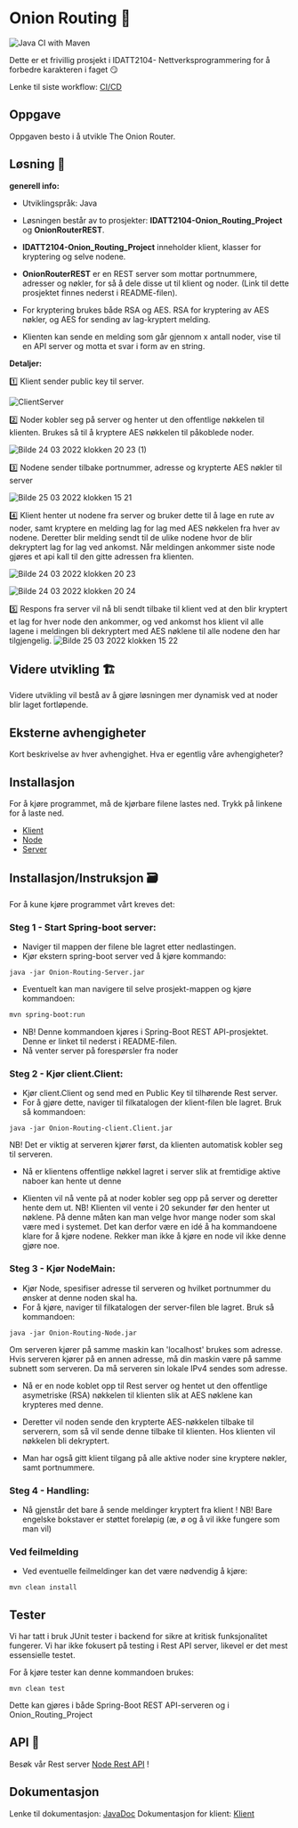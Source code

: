 # Onion Routing 🧅
![Java CI with Maven](https://github.com/Magnus-Farstad/IDATT2104-Onion_Routing_Project/actions/workflows/maven.yml/badge.svg)


 Dette er et frivillig prosjekt i IDATT2104- Nettverksprogrammering for å forbedre karakteren i faget 😏
 
 Lenke til siste workflow: [CI/CD](https://github.com/Magnus-Farstad/IDATT2104-Onion_Routing_Project/actions)

## Oppgave

Oppgaven besto i å utvikle The Onion Router. 


## Løsning 📝

**generell info:**
- Utviklingspråk: Java

- Løsningen består av to prosjekter: **IDATT2104-Onion_Routing_Project** og **OnionRouterREST**.

- **IDATT2104-Onion_Routing_Project** inneholder klient, klasser for kryptering og selve nodene.

- **OnionRouterREST** er en REST server som mottar portnummere, adresser og nøkler, for så å dele disse ut til klient og noder. 
(Link til dette prosjektet finnes nederst i README-filen).

- For kryptering brukes både RSA og AES. RSA for kryptering av AES nøkler, og AES for sending av lag-kryptert melding. 

- Klienten kan sende en melding som går gjennom x antall noder, vise til en API server og motta et svar i form av en string.


**Detaljer:**

:one: Klient sender public key til server.

![ClientServer](https://user-images.githubusercontent.com/91839835/159998190-876df2a6-5d57-4ceb-b692-ab5f29570db1.jpg)


:two: Noder kobler seg på server og henter ut den offentlige nøkkelen til klienten. Brukes så til å kryptere AES nøkkelen til påkoblede noder.

![Bilde 24 03 2022 klokken 20 23 (1)](https://user-images.githubusercontent.com/91839835/159998612-c936e193-3ed4-455b-bc5e-a168c6629dfb.jpg)


:three: Nodene sender tilbake portnummer, adresse og krypterte AES nøkler til server 

![Bilde 25 03 2022 klokken 15 21](https://user-images.githubusercontent.com/91839835/160139091-17f29fee-6039-40f2-b1f6-d709ed3967de.jpg)

:four: Klient henter ut nodene fra server og bruker dette til å lage en rute av noder, samt kryptere en melding lag for lag med AES nøkkelen fra hver av nodene. Deretter blir melding sendt til de ulike nodene hvor de blir dekryptert lag for lag ved ankomst. Når meldingen ankommer siste node gjøres et api kall til den gitte adressen fra klienten.

![Bilde 24 03 2022 klokken 20 23](https://user-images.githubusercontent.com/91839835/159998647-b62e589f-767e-4653-a049-3780b524a5f1.jpg)

![Bilde 24 03 2022 klokken 20 24](https://user-images.githubusercontent.com/91839835/159998678-b71acf52-e792-4982-88c5-76366a14ea99.jpg)

:five: Respons fra server vil nå bli sendt tilbake til klient ved at den blir kryptert et lag for hver node den ankommer, og ved ankomst hos klient vil alle lagene i meldingen bli dekryptert med AES nøklene til alle nodene den har tilgjengelig.
![Bilde 25 03 2022 klokken 15 22](https://user-images.githubusercontent.com/91839835/160139963-71ccad6c-6558-41af-b3ef-0b7b74164199.jpg)



## Videre utvikling 🏗️

Videre utvikling vil bestå av å gjøre løsningen mer dynamisk ved at noder blir laget fortløpende.


## Eksterne avhengigheter

Kort beskrivelse av hver avhengighet. Hva er egentlig våre avhengigheter?


## Installasjon

For å kjøre programmet, må de kjørbare filene lastes ned.
Trykk på linkene for å laste ned.

- [Klient](https://github.com/Magnus-Farstad/IDATT2104-Onion_Routing_Project/releases/download/v1.0.0/Onion-Routing-Client.jar)
- [Node](https://github.com/Magnus-Farstad/IDATT2104-Onion_Routing_Project/releases/download/v1.0.0/Onion-Routing-Node.jar)
- [Server](https://github.com/Magnus-Farstad/IDATT2104-Onion_Routing_Project/releases/download/v1.0.0/Onion-Routing-Server.jar)

## Installasjon/Instruksjon 🗃️

For å kune kjøre programmet vårt kreves det:

### Steg 1 - Start Spring-boot server:

- Naviger til mappen der filene ble lagret etter nedlastingen.
- Kjør ekstern spring-boot server ved å kjøre kommando:
```
java -jar Onion-Routing-Server.jar
```
- Eventuelt kan man navigere til selve prosjekt-mappen og kjøre kommandoen:

```bash
mvn spring-boot:run 
```
- NB! Denne kommandoen kjøres i Spring-Boot REST API-prosjektet. Denne er linket til nederst i README-filen.
- Nå venter server på forespørsler fra noder

### Steg 2 - Kjør client.Client:

- Kjør client.Client og send med en Public Key til tilhørende Rest server.
- For å gjøre dette, naviger til filkatalogen der klient-filen ble lagret. Bruk så kommandoen:
```
java -jar Onion-Routing-client.Client.jar
```
NB! Det er viktig at serveren kjører først, da klienten automatisk kobler seg til serveren.

- Nå er klientens offentlige nøkkel lagret i server slik at fremtidige aktive naboer kan hente ut denne

- Klienten vil nå vente på at noder kobler seg opp på server og deretter hente dem ut. 
NB! Klienten vil vente i 20 sekunder før den henter ut nøklene. På denne måten kan man velge hvor mange noder som skal være med i systemet. Det kan derfor være en idé å ha kommandoene klare for å kjøre nodene. Rekker man ikke å kjøre en node vil ikke denne gjøre noe.



### Steg 3 - Kjør NodeMain:

- Kjør Node, spesifiser adresse til serveren og hvilket portnummer du ønsker at denne noden skal ha.
- For å kjøre, naviger til filkatalogen der server-filen ble lagret. Bruk så kommandoen:
```
java -jar Onion-Routing-Node.jar
```
Om serveren kjører på samme maskin kan 'localhost' brukes som adresse. Hvis serveren kjører på en annen adresse, må din maskin være på samme subnett som serveren. Da må serveren sin lokale IPv4 sendes som adresse.

- Nå er en node koblet opp til Rest server og hentet ut den offentlige asymetriske (RSA) nøkkelen til klienten slik at AES nøklene kan krypteres med denne.
- Deretter vil noden sende den krypterte AES-nøkkelen tilbake til serverern, som så vil sende denne tilbake til klienten. Hos klienten vil nøkkelen bli dekryptert.

- Man har også gitt klient tilgang på alle aktive noder sine kryptere nøkler, samt portnummere.


### Steg 4 - Handling:

- Nå gjenstår det bare å sende meldinger kryptert fra klient !
NB! Bare engelske bokstaver er støttet foreløpig (æ, ø og å vil ikke fungere som man vil)


### Ved feilmelding

- Ved eventuelle feilmeldinger kan det være nødvendig å kjøre:
```
mvn clean install
```


## Tester

Vi har tatt i bruk JUnit tester i backend for sikre at kritisk funksjonalitet fungerer. Vi har ikke fokusert på testing i Rest API server, likevel er det mest essensielle testet.

For å kjøre tester kan denne kommandoen brukes:
```
mvn clean test
```
Dette kan gjøres i både Spring-Boot REST API-serveren og i Onion_Routing_Project

## API 📡

Besøk vår Rest server [Node Rest API](https://github.com/mariusklemp/OnionRouterREST) !


## Dokumentasjon

Lenke til dokumentasjon: [JavaDoc](https://magnus-farstad.github.io/IDATT2104-Onion_Routing_Project/)
Dokumentasjon for klient: [Klient](https://magnus-farstad.github.io/IDATT2104-Onion_Routing_Project/docs/client/Client.html)
  
                                 

